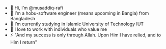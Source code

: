 - 👋 Hi, I’m @musaddiq-rafi
- 👀 I’m a hobu-software engineer (means upcoming in Bangla) from Bangladesh
- 🌱 I’m currently studying in Islamic University of Technology IUT
- 💞️ I love to work with individuals who value me
- ⚡ "And my success is only through Allah. Upon Him I have relied, and to Him I return"

<!---
musaddiq-rafi/musaddiq-rafi is a ✨ special ✨ repository because its `README.md` (this file) appears on your GitHub profile.
You can click the Preview link to take a look at your changes.
--->
